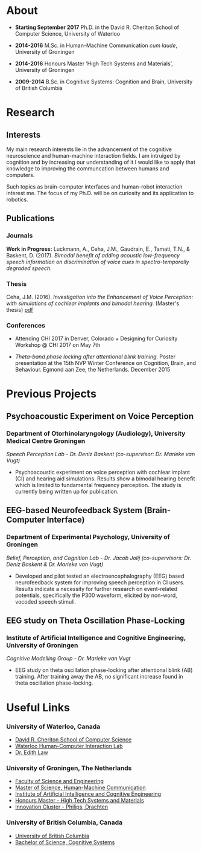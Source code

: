 # About
- **Starting September 2017** Ph.D. in the David R. Cheriton School of Computer Science, University of Waterloo

- **2014-2016** M.Sc. in Human-Machine Communication _cum laude_, University of Groningen 

- **2014-2016** Honours Master ‘High Tech Systems and Materials’, University of Groningen

- **2009-2014** B.Sc. in Cognitive Systems: Cognition and Brain, University of British Columbia


# Research
## Interests
My main research interests lie in the advancement of the cognitive neuroscience and human-machine interaction fields. I am intruiged by cognition and by increasing our understanding of it I would like to apply that knowledge to improving the communcation between humans and computers.

Such topics as brain-computer interfaces and human-robot interaction interest me. The focus of my Ph.D. will be on curiosity and its application to robotics.


## Publications
### Journals
**Work in Progress:**
Luckmann, A., Ceha, J.M., Gaudrain, E., Tamati, T.N., & Baskent, D. (2017). _Bimodal benefit of adding acoustic low-frequency speech information on discrimination of voice cues in spectro-temporally degraded speech._ 

### Thesis
Ceha, J.M. (2016). _Investigation into the Enhancement of Voice Perception: with simulations of cochlear implants and bimodal hearing._ (Master's thesis) [pdf](https://jceha.github.io/NewRepo/J.M.Ceha_MasterThesis2016.pdf)

### Conferences
- Attending CHI 2017 in Denver, Colorado + Designing for Curiosity Workshop @ CHI 2017 on May 7th

- _Theta-band phase locking after attentional blink training._ Poster presentation at the 15th NVP Winter Conference on Cognition, Brain, and Behaviour. Egmond aan Zee, the Netherlands. December 2015


# Previous Projects
## Psychoacoustic Experiment on Voice Perception
### Department of Otorhinolaryngology (Audiology), University Medical Centre Groningen
_Speech Perception Lab - Dr. Deniz Baskent (co-supervisor: Dr. Marieke van Vugt)_ 
- Psychoacoustic experiment on voice perception with cochlear implant (CI) and hearing aid simulations. Results show a bimodal hearing benefit which is limited to fundamental frequency perception. The study is currently being written up for publication.

## EEG-based Neurofeedback System (Brain-Computer Interface)
### Department of Experimental Psychology, University of Groningen
_Belief, Perception, and Cognition Lab - Dr. Jacob Jolij (co-supervisors: Dr. Deniz Baskent & Dr. Marieke van Vugt)_ 
- Developed and pilot tested an electroencephalography (EEG) based neurofeedback system for improving speech perception in CI users. Results indicate a necessity for further research on event-related potentials, specifically the P300 waveform, elicited by non-word, vocoded speech stimuli.

## EEG study on Theta Oscillation Phase-Locking
### Institute of Artificial Intelligence and Cognitive Engineering, University of Groningen
_Cognitive Modelling Group - Dr. Marieke van Vugt_ 
- EEG study on theta oscillation phase-locking after attentional blink (AB) training. After training away the AB, no significant increase found in theta oscillation phase-locking.

# Useful Links
### University of Waterloo, Canada
- [David R. Cheriton School of Computer Science](https://cs.uwaterloo.ca/)
- [Waterloo Human-Computer Interaction Lab](http://hci.uwaterloo.ca/)
- [Dr. Edith Law](http://edithlaw.ca/)

### University of Groningen, The Netherlands
- [Faculty of Science and Engineering](http://www.rug.nl/fse/)
- [Master of Science, Human-Machine Communication](http://www.rug.nl/masters/human-machine-communication/)
- [Institute of Artificial Intelligence and Cognitive Engineering](http://www.rug.nl/research/alice/)
- [Honours Master - High Tech Systems and Materials](http://www.rug.nl/education/honours-college/htsm-masterprogramme/)
- [Innovation Cluster - Philips, Drachten](https://en.icdrachten.nl/companies/philips)

### University of British Columbia, Canada
- [University of British Columbia](https://www.ubc.ca/)
- [Bachelor of Science, Cognitive Systems](http://cogsys.ubc.ca/)
